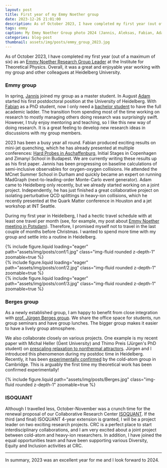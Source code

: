 ```yaml
---
layout: post
title: First year of my Emmy Noether group
date: 2023-12-26 21:01:00
description: As of October 2023, I have completed my first year (out of a maximum of six) as an Emmy Noether Research Group Leader at the Institute for Theoretical Physics. Overall, it was a great and enjoyable year working with my group and other colleagues at Heidelberg University.
tags: emmy
caption: My Emmy Noether Group photo 2024 (Jannis, Aleksas, Fabian, Adam)
categories: blog-post
thumbnail: assets/img/posts/emmy_group_2023.jpg
---
```



As of October 2023, I have completed my first year (out of a maximum of six) as an [Emmy Noether Research Group Leader](/projects/light-ions/) at the Institute for Theoretical Physics. Overall, it was a great and enjoyable year working with my group and other colleagues at Heidelberg University.

### Emmy group

 In spring, [Jannis](/#people) joined my group as a master student. In August [Adam](/#people)
started his first postdoctoral position at the University of Heidelberg. With [Fabian](/#people) as a PhD student, now I only need a [bachelor student](/emmy/open/) to have the full academic ladder. The transition from spending most of the time working on research to mostly managing others doing research was surprisingly swift. However, I truly enjoy mentoring and teaching, so I like this new way of doing research. It is a great feeling to develop new research ideas in discussions with my group members.

2023 has been a busy year all round. Fabian produced exciting results on mini-jet quenching, which he has already presented at multiple conferences: [Hard Probes in Aschaffenburg](https://arxiv.org/abs/2308.01177), Initial Stages in Copenhagen and Zimanyi School in Budapest. We are currently writing these results up as his first paper. Jannis has been progressing on baseline calculations of semi-inclusive observables for oxygen-oxygen collisions. He attended the MCnet Summer School in Durham and quickly became an expert on running MadGraph (next-to-leading-order Monte-Carlo event generator). Adam came to Heidelberg only recently, but we already started working on a joint project. Independently, he has just finished a great collaborative project on isolating perturbative QCD splittings in heavy-ion collisions, which he recently presented at the Quark Matter conference in Houston and a jet workshop at INT Seattle.

During my first year in Heidelberg, I had a hectic travel schedule with at least one travel per month (see, for example, my post about [Emmy Noether meeting in Potsdam](/post/2023-07-16)). Therefore, I promised myself not to travel in the last couple of months before Christmas. I wanted to spend more time with my group and settle into a routine in Heidelberg.

<div class="row mt-3">
    <div class="col-sm mt-2 mt-md-0">
        {% include figure.liquid loading="eager" path="assets/img/posts/conf/1.jpg" class="img-fluid rounded z-depth-1" zoomable=true %}
    </div>
    <div class="col-sm mt-3 mt-md-0">
        {% include figure.liquid loading="eager" path="assets/img/posts/conf/2.jpg" class="img-fluid rounded z-depth-1" zoomable=true %}
    </div>
    <div class="col-sm mt-3 mt-md-0">
        {% include figure.liquid loading="eager" path="assets/img/posts/conf/3.jpg" class="img-fluid rounded z-depth-1" zoomable=true %}
    </div>
</div>


### Berges group

As a newly established group, I am happy to benefit from close integration with [prof. Jürgen Berges group](https://www.thphys.uni-heidelberg.de/~berges/people.htm). We share the office space for students, run group seminars and have group lunches. The bigger group makes it easier to have a lively group atmosphere.

We also collaborate closely on various projects. One example is my recent paper with Michal Heller (Gent University) and Thimo Preis (Jürgen's PhD student) on [prescaling relaxation to nonthermal attractors](publication/heller-2023-mah/). Jürgen and I introduced this phenomenon during my postdoc time in Heidelberg. Recently, it has been [experimentally confirmed](https://arxiv.org/abs/2312.09248) by the cold-atom group in Cambridge. This is arguably the first time my theoretical work has been confirmed experimentally!

<div class="row mt-3">
    <div class="col-sm mt-3 mt-md-0">
        {% include figure.liquid path="assets/img/posts/Berges.jpg" class="img-fluid rounded z-depth-1" zoomable=true %}
    </div>
</div>


### ISOQUANT

Although I travelled less, October-November was a crunch time for the renewal proposal of our Collaborative Research Center [ISOQUANT](www.isoquant-heidelberg.de). If the third (and final) ISOQUANT 4-year extension is granted, I will be a project leader on two exciting research projects. CRC is a perfect place to start interdisciplinary collaborations, and I am very excited about a joint project between cold-atom and heavy-ion researchers. In addition, I have joined the equal opportunities team and have been supporting various Diversity, Equity and Inclusion activities at CRC.

------

In summary, 2023 was an excellent year for me and I look forward to 2024.



